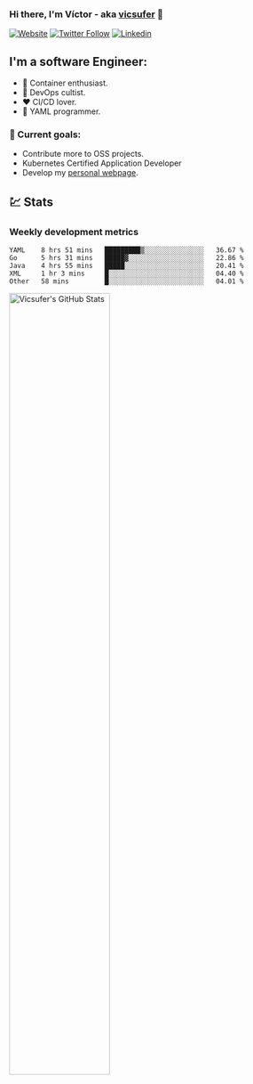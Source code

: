 ### Hi there, I'm Víctor - aka [vicsufer][website] 👋

[![Website](https://img.shields.io/website?label=vicsufer.dev&style=for-the-badge&url=https%3A%2F%2Fvicsufer.dev)](https://vicsufer.dev)
[![Twitter Follow](https://img.shields.io/twitter/follow/vicsufer?color=1DA1F2&logo=twitter&style=for-the-badge)](https://twitter.com/intent/follow?original_referer=https%3A%2F%2Fgithub.com%2Fvicsufer&screen_name=vicsufer)
[![Linkedin](https://img.shields.io/badge/linkedin-%230077B5.svg?&style=for-the-badge&logo=linkedin&logoColor=white)](https://linkedin.com/in/vicsufer)

  
## I'm a software Engineer:
- :whale: Container enthusiast.
- :memo: DevOps cultist.
- :heart: CI/CD lover.
- :clown_face: YAML programmer.

### :dart: Current goals:
- Contribute more to OSS projects.
- Kubernetes Certified Application Developer
- Develop my [personal webpage][website].

## :chart: Stats
### Weekly development metrics 
<!--START_SECTION:waka-->
```text
YAML    8 hrs 51 mins   █████████▒░░░░░░░░░░░░░░░   36.67 % 
Go      5 hrs 31 mins   █████▓░░░░░░░░░░░░░░░░░░░   22.86 % 
Java    4 hrs 55 mins   █████░░░░░░░░░░░░░░░░░░░░   20.41 % 
XML     1 hr 3 mins     █░░░░░░░░░░░░░░░░░░░░░░░░   04.40 % 
Other   58 mins         █░░░░░░░░░░░░░░░░░░░░░░░░   04.01 % 
```
<!--END_SECTION:waka-->

<img width="60%" align="left" alt="Vicsufer's GitHub Stats" src="https://github-readme-stats.vercel.app/api?username=vicsufer&show_icons=true&hide_border=true" />




[website]: https://vicsufer.dev
[twitter]: https://twitter.com/vicsufer
[linkedin]: https://linkedin.com/in/vicsufer
